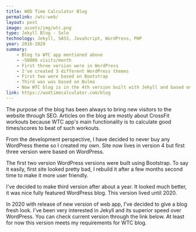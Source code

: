 ```yaml
---
title: WOD Time Calculator Blog
permalink: /wtc-web/
layout: post
image: assets/img/wtc.png
type: Jekyll Blog - Solo
technology: Jekyll, SASS, JavaScript, WordPress, PHP
year: 2016-2020
summary:
    - Blog to WTC app mentioned above
    - ~50000 visits/month
    - First three version were in WordPress
    - I've created 3 different WordPress themes
    - First two were based on Bootstrap
    - Third was was based on Bulma
    - Now WTC blog is in the 4th version built with Jekyll and based on Bulma
link: https://wodtimecalculator.com/blog
---
```

The purpose of the blog has been always to bring new visitors to the website through SEO. Articles on the blog are mostly about CrossFit workouts because WTC app's main functionality is to calculate good times/scores to beat of such workouts.

From the development perspective, I have decided to never buy any WordPress theme so I created my own. Site now lives in version 4 but first three version were based on WordPress.

The first two version WordPress versions were built using Bootstrap. To say it easily, first site looked pretty bad, I rebuild it after a few months second time to make it more user friendly.

I've decided to make third version after about a year. It looked much better, it was nice fully featured WordPress blog. This version lived until 2020.

In 2020 with release of new version of web app, I've decided to give a blog fresh look. I've been very interested in Jekyll and its superior speed over WordPress. You can check current version through the link below. At least for now this version meets my requirements for WTC blog.
<!--more-->